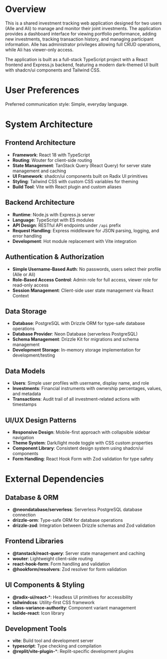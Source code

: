 # Overview

This is a shared investment tracking web application designed for two users (Alle and Ali) to manage and monitor their joint investments. The application provides a dashboard interface for viewing portfolio performance, adding new investments, tracking transaction history, and managing participant information. Alle has administrator privileges allowing full CRUD operations, while Ali has viewer-only access.

The application is built as a full-stack TypeScript project with a React frontend and Express.js backend, featuring a modern dark-themed UI built with shadcn/ui components and Tailwind CSS.

# User Preferences

Preferred communication style: Simple, everyday language.

# System Architecture

## Frontend Architecture
- **Framework**: React 18 with TypeScript
- **Routing**: Wouter for client-side routing
- **State Management**: TanStack Query (React Query) for server state management and caching
- **UI Framework**: shadcn/ui components built on Radix UI primitives
- **Styling**: Tailwind CSS with custom CSS variables for theming
- **Build Tool**: Vite with React plugin and custom aliases

## Backend Architecture
- **Runtime**: Node.js with Express.js server
- **Language**: TypeScript with ES modules
- **API Design**: RESTful API endpoints under `/api` prefix
- **Request Handling**: Express middleware for JSON parsing, logging, and error handling
- **Development**: Hot module replacement with Vite integration

## Authentication & Authorization
- **Simple Username-Based Auth**: No passwords, users select their profile (Alle or Ali)
- **Role-Based Access Control**: Admin role for full access, viewer role for read-only access
- **Session Management**: Client-side user state management via React Context

## Data Storage
- **Database**: PostgreSQL with Drizzle ORM for type-safe database operations
- **Database Provider**: Neon Database (serverless PostgreSQL)
- **Schema Management**: Drizzle Kit for migrations and schema management
- **Development Storage**: In-memory storage implementation for development/testing

## Data Models
- **Users**: Simple user profiles with username, display name, and role
- **Investments**: Financial instruments with ownership percentages, values, and metadata
- **Transactions**: Audit trail of all investment-related actions with timestamps

## UI/UX Design Patterns
- **Responsive Design**: Mobile-first approach with collapsible sidebar navigation
- **Theme System**: Dark/light mode toggle with CSS custom properties
- **Component Library**: Consistent design system using shadcn/ui components
- **Form Handling**: React Hook Form with Zod validation for type safety

# External Dependencies

## Database & ORM
- **@neondatabase/serverless**: Serverless PostgreSQL database connection
- **drizzle-orm**: Type-safe ORM for database operations
- **drizzle-zod**: Integration between Drizzle schemas and Zod validation

## Frontend Libraries
- **@tanstack/react-query**: Server state management and caching
- **wouter**: Lightweight client-side routing
- **react-hook-form**: Form handling and validation
- **@hookform/resolvers**: Zod resolver for form validation

## UI Components & Styling
- **@radix-ui/react-***: Headless UI primitives for accessibility
- **tailwindcss**: Utility-first CSS framework
- **class-variance-authority**: Component variant management
- **lucide-react**: Icon library

## Development Tools
- **vite**: Build tool and development server
- **typescript**: Type checking and compilation
- **@replit/vite-plugin-***: Replit-specific development plugins